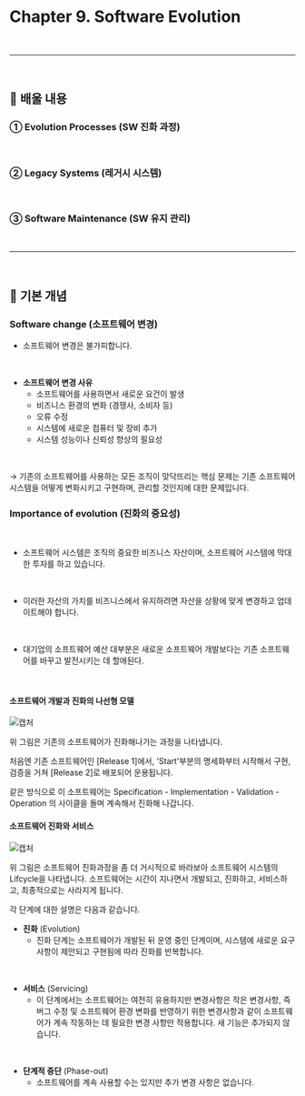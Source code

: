 # Chapter 9. Software Evolution
<br>

---
<br>

## 🍏 배울 내용
### ① Evolution Processes (SW 진화 과정)
<br>

### ② Legacy Systems (레거시 시스템)
<br>

### ③ Software Maintenance (SW 유지 관리)
<br>

---
<br>

## 🍏 기본 개념

### Software change (소프트웨어 변경)
- 소프트웨어 변경은 불가피합니다.
<br>

- **소프트웨어 변경 사유**
  - 소프트웨어를 사용하면서 새로운 요건이 발생
  - 비즈니스 환경의 변화 (경쟁사, 소비자 등)
  - 오류 수정
  - 시스템에 새로운 컴퓨터 및 장비 추가
  - 시스템 성능이나 신뢰성 향상의 필요성
<br>

→ 기존의 소프트웨어를 사용하는 모든 조직이 맞닥뜨리는 핵심 문제는 기존 소프트웨어 시스템을 어떻게 변화시키고 구현하며, 관리할 것인지에 대한 문제입니다.
<br>

### Importance of evolution (진화의 중요성)
<br>

- 소프트웨어 시스템은 조직의 중요한 비즈니스 자산이며, 소프트웨어 시스템에 막대한 투자를 하고 있습니다.
<br>

- 이러한 자산의 가치를 비즈니스에서 유지하려면 자산을 상황에 맞게 변경하고 업데이트해야 합니다.
<br>

- 대기업의 소프트웨어 예산 대부분은 새로운 소프트웨어 개발보다는 기존 소프트웨어를 바꾸고 발전시키는 데 할애된다.
<br>

#### 소프트웨어 개발과 진화의 나선형 모델
![캡처](https://i.imgur.com/Aj0kIVZ.png)

위 그림은 기존의 소프트웨어가 진화해나가는 과정을 나타냅니다. 

처음엔 기존 소프트웨어인 [Release 1]에서, 'Start'부분의 명세화부터 시작해서 구현, 검증을 거쳐 [Release 2]로 배포되어 운용됩니다. 

같은 방식으로 이 소프트웨어는 Specification - Implementation - Validation - Operation 의 사이클을 돌며 계속해서 진화해 나갑니다.
<br>

#### 소프트웨어 진화와 서비스
![캡처](https://i.imgur.com/EnzHF7g.png)

위 그림은 소프트웨어 진화과정을 좀 더 거시적으로 바라보아 소프트웨어 시스템의 Lifcycle을 나타냅니다.
소프트웨어는 시간이 지나면서 개발되고, 진화하고, 서비스하고, 최종적으로는 사라지게 됩니다. 

각 단계에 대한 설명은 다음과 같습니다.

- **진화** (Evolution)
  - 진화 단계는 소프트웨어가 개발된 뒤 운영 중인 단계이며, 시스템에 새로운 요구사항이 제안되고 구현됨에 따라 진화를 반복합니다.
<br>

- **서비스** (Servicing)
  - 이 단계에서는 소프트웨어는 여전히 유용하지만 변경사항은 작은 변경사항, 즉 버그 수정 및 소프트웨어 환경 변화를 반영하기 위한 변경사항과 같이 소프트웨어가 계속 작동하는 데 필요한 변경 사항만 적용합니다. 새 기능은 추가되지 않습니다.
<br>

- **단계적 중단** (Phase-out)
  - 소프트웨어를 계속 사용할 수는 있지만 추가 변경 사항은 없습니다.
<br>

